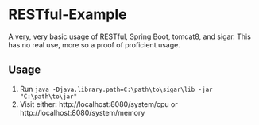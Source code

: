 # RESTful-Example
A very, very basic usage of RESTful, Spring Boot, tomcat8, and sigar. This has no real use, more so a proof of proficient usage.

## Usage
1. Run ```java -Djava.library.path=C:\path\to\sigar\lib -jar "C:\path\to\jar"```
2. Visit either: http://localhost:8080/system/cpu or http://localhost:8080/system/memory

